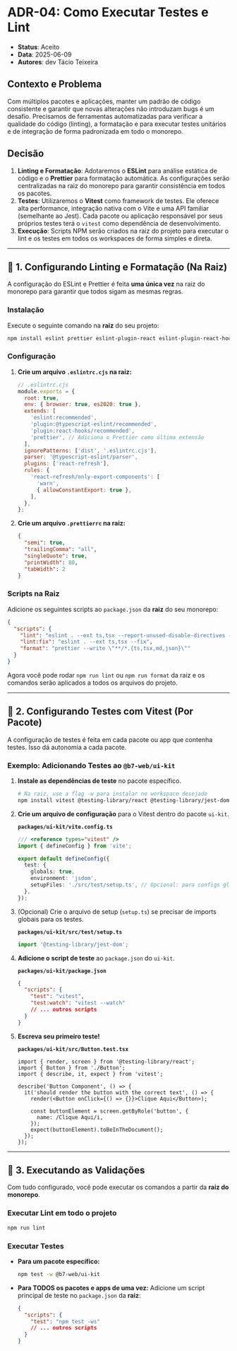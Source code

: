 # ADR-04: Como Executar Testes e Lint

- **Status**: Aceito
- **Data**: 2025-06-09
- **Autores**: dev Tácio Teixeira

## Contexto e Problema

Com múltiplos pacotes e aplicações, manter um padrão de código consistente e garantir que novas alterações não introduzam bugs é um desafio. Precisamos de ferramentas automatizadas para verificar a qualidade do código (linting), a formatação e para executar testes unitários e de integração de forma padronizada em todo o monorepo.

## Decisão

1.  **Linting e Formatação**: Adotaremos o **ESLint** para análise estática de código e o **Prettier** para formatação automática. As configurações serão centralizadas na raiz do monorepo para garantir consistência em todos os pacotes.
2.  **Testes**: Utilizaremos o **Vitest** como framework de testes. Ele oferece alta performance, integração nativa com o Vite e uma API familiar (semelhante ao Jest). Cada pacote ou aplicação responsável por seus próprios testes terá o `vitest` como dependência de desenvolvimento.
3.  **Execução**: Scripts NPM serão criados na raiz do projeto para executar o lint e os testes em todos os workspaces de forma simples e direta.

---

## 🔧 1. Configurando Linting e Formatação (Na Raiz)

A configuração do ESLint e Prettier é feita **uma única vez** na raiz do monorepo para garantir que todos sigam as mesmas regras.

### Instalação

Execute o seguinte comando na **raiz** do seu projeto:

```bash
npm install eslint prettier eslint-plugin-react eslint-plugin-react-hooks eslint-config-prettier @typescript-eslint/parser @typescript-eslint/eslint-plugin --save-dev
```

### Configuração

1.  **Crie um arquivo `.eslintrc.cjs` na raiz:**

    ```javascript
    // .eslintrc.cjs
    module.exports = {
      root: true,
      env: { browser: true, es2020: true },
      extends: [
        'eslint:recommended',
        'plugin:@typescript-eslint/recommended',
        'plugin:react-hooks/recommended',
        'prettier', // Adiciona o Prettier como última extensão
      ],
      ignorePatterns: ['dist', '.eslintrc.cjs'],
      parser: '@typescript-eslint/parser',
      plugins: ['react-refresh'],
      rules: {
        'react-refresh/only-export-components': [
          'warn',
          { allowConstantExport: true },
        ],
      },
    };
    ```

2.  **Crie um arquivo `.prettierrc` na raiz:**

    ```json
    {
      "semi": true,
      "trailingComma": "all",
      "singleQuote": true,
      "printWidth": 80,
      "tabWidth": 2
    }
    ```

### Scripts na Raiz

Adicione os seguintes scripts ao `package.json` da **raiz** do seu monorepo:

```json
{
  "scripts": {
    "lint": "eslint . --ext ts,tsx --report-unused-disable-directives --max-warnings 0",
    "lint:fix": "eslint . --ext ts,tsx --fix",
    "format": "prettier --write \"**/*.{ts,tsx,md,json}\""
  }
}
```

Agora você pode rodar `npm run lint` ou `npm run format` da raiz e os comandos serão aplicados a todos os arquivos do projeto.

---

## 🧪 2. Configurando Testes com Vitest (Por Pacote)

A configuração de testes é feita em cada pacote ou app que contenha testes. Isso dá autonomia a cada pacote.

### Exemplo: Adicionando Testes ao `@b7-web/ui-kit`

1.  **Instale as dependências de teste** no pacote específico.

    ```bash
    # Na raiz, use a flag -w para instalar no workspace desejado
    npm install vitest @testing-library/react @testing-library/jest-dom jsdom --save-dev -w @b7-web/ui-kit
    ```

2.  **Crie um arquivo de configuração** para o Vitest dentro do pacote `ui-kit`.

    **`packages/ui-kit/vite.config.ts`**

    ```ts
    /// <reference types="vitest" />
    import { defineConfig } from 'vite';

    export default defineConfig({
      test: {
        globals: true,
        environment: 'jsdom',
        setupFiles: './src/test/setup.ts', // Opcional: para configs globais de teste
      },
    });
    ```

3.  (Opcional) Crie o arquivo de setup (`setup.ts`) se precisar de imports globais para os testes.

    **`packages/ui-kit/src/test/setup.ts`**

    ```ts
    import '@testing-library/jest-dom';
    ```

4.  **Adicione o script de teste** ao `package.json` do `ui-kit`.

    **`packages/ui-kit/package.json`**

    ```json
    {
      "scripts": {
        "test": "vitest",
        "test:watch": "vitest --watch"
        // ... outros scripts
      }
    }
    ```

5.  **Escreva seu primeiro teste!**

    **`packages/ui-kit/src/Button.test.tsx`**

    ```tsx
    import { render, screen } from '@testing-library/react';
    import { Button } from './Button';
    import { describe, it, expect } from 'vitest';

    describe('Button Component', () => {
      it('should render the button with the correct text', () => {
        render(<Button onClick={() => {}}>Clique Aqui</Button>);

        const buttonElement = screen.getByRole('button', {
          name: /Clique Aqui/i,
        });
        expect(buttonElement).toBeInTheDocument();
      });
    });
    ```

---

## 🚀 3. Executando as Validações

Com tudo configurado, você pode executar os comandos a partir da **raiz do monorepo**.

### Executar Lint em todo o projeto

```bash
npm run lint
```

### Executar Testes

- **Para um pacote específico:**

  ```bash
  npm test -w @b7-web/ui-kit
  ```

- **Para TODOS os pacotes e apps de uma vez:**
  Adicione um script principal de teste no `package.json` da **raiz**:

  ```json
  {
    "scripts": {
      "test": "npm test -ws"
      // ... outros scripts
    }
  }
  ```
